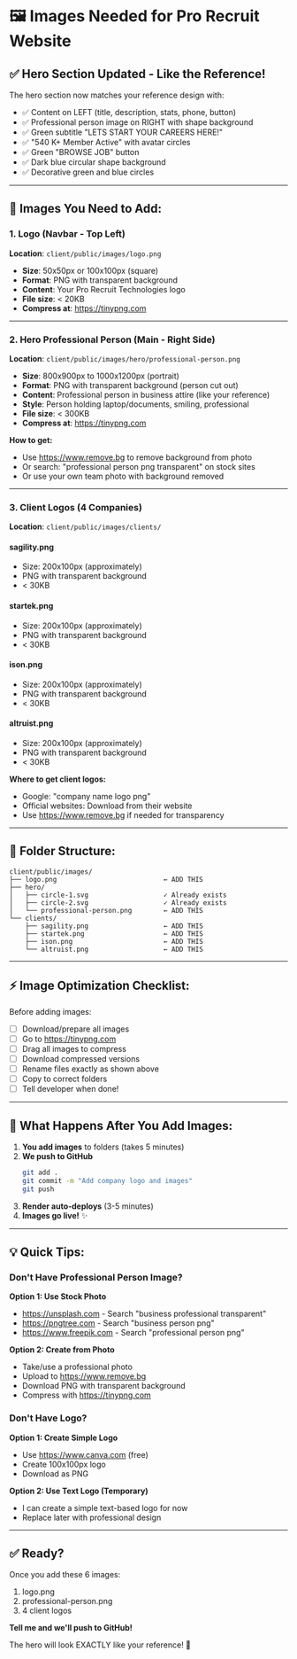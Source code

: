 # 🖼️ Images Needed for Pro Recruit Website

## ✅ **Hero Section Updated - Like the Reference!**

The hero section now matches your reference design with:
- ✅ Content on LEFT (title, description, stats, phone, button)
- ✅ Professional person image on RIGHT with shape background
- ✅ Green subtitle "LETS START YOUR CAREERS HERE!"
- ✅ "540 K+ Member Active" with avatar circles
- ✅ Green "BROWSE JOB" button
- ✅ Dark blue circular shape background
- ✅ Decorative green and blue circles

---

## 📸 **Images You Need to Add:**

### **1. Logo (Navbar - Top Left)**
**Location**: `client/public/images/logo.png`
- **Size**: 50x50px or 100x100px (square)
- **Format**: PNG with transparent background
- **Content**: Your Pro Recruit Technologies logo
- **File size**: < 20KB
- **Compress at**: https://tinypng.com

---

### **2. Hero Professional Person** (Main - Right Side)
**Location**: `client/public/images/hero/professional-person.png`
- **Size**: 800x900px to 1000x1200px (portrait)
- **Format**: PNG with transparent background (person cut out)
- **Content**: Professional person in business attire (like your reference)
- **Style**: Person holding laptop/documents, smiling, professional
- **File size**: < 300KB
- **Compress at**: https://tinypng.com

**How to get:**
- Use https://www.remove.bg to remove background from photo
- Or search: "professional person png transparent" on stock sites
- Or use your own team photo with background removed

---

### **3. Client Logos** (4 Companies)

**Location**: `client/public/images/clients/`

#### **sagility.png**
- Size: 200x100px (approximately)
- PNG with transparent background
- < 30KB

#### **startek.png**
- Size: 200x100px (approximately)
- PNG with transparent background
- < 30KB

#### **ison.png**
- Size: 200x100px (approximately)
- PNG with transparent background
- < 30KB

#### **altruist.png**
- Size: 200x100px (approximately)
- PNG with transparent background
- < 30KB

**Where to get client logos:**
- Google: "company name logo png"
- Official websites: Download from their website
- Use https://www.remove.bg if needed for transparency

---

## 📂 **Folder Structure:**

```
client/public/images/
├── logo.png                           ← ADD THIS
├── hero/
│   ├── circle-1.svg                   ✓ Already exists
│   ├── circle-2.svg                   ✓ Already exists
│   └── professional-person.png        ← ADD THIS
└── clients/
    ├── sagility.png                   ← ADD THIS
    ├── startek.png                    ← ADD THIS
    ├── ison.png                       ← ADD THIS
    └── altruist.png                   ← ADD THIS
```

---

## ⚡ **Image Optimization Checklist:**

Before adding images:
- [ ] Download/prepare all images
- [ ] Go to https://tinypng.com
- [ ] Drag all images to compress
- [ ] Download compressed versions
- [ ] Rename files exactly as shown above
- [ ] Copy to correct folders
- [ ] Tell developer when done!

---

## 🎯 **What Happens After You Add Images:**

1. **You add images** to folders (takes 5 minutes)
2. **We push to GitHub** 
   ```bash
   git add .
   git commit -m "Add company logo and images"
   git push
   ```
3. **Render auto-deploys** (3-5 minutes)
4. **Images go live!** ✨

---

## 💡 **Quick Tips:**

### **Don't Have Professional Person Image?**

**Option 1: Use Stock Photo**
- https://unsplash.com - Search "business professional transparent"
- https://pngtree.com - Search "business person png"
- https://www.freepik.com - Search "professional person png"

**Option 2: Create from Photo**
- Take/use a professional photo
- Upload to https://www.remove.bg
- Download PNG with transparent background
- Compress with https://tinypng.com

### **Don't Have Logo?**

**Option 1: Create Simple Logo**
- Use https://www.canva.com (free)
- Create 100x100px logo
- Download as PNG

**Option 2: Use Text Logo (Temporary)**
- I can create a simple text-based logo for now
- Replace later with professional design

---

## ✅ **Ready?**

Once you add these 6 images:
1. logo.png
2. professional-person.png
3. 4 client logos

**Tell me and we'll push to GitHub!**

The hero will look EXACTLY like your reference! 🎨
